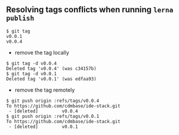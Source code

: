 Resolving tags conflicts when running `lerna publish`
----
```
$ git tag
v0.0.1
v0.0.4
```
- remove the tag locally
```
$ git tag -d v0.0.4
Deleted tag 'v0.0.4' (was c34157b)
$ git tag -d v0.0.1
Deleted tag 'v0.0.1' (was edfaa93)
```
- remove the tag remotely
```
$ git push origin :refs/tags/v0.0.4
To https://github.com/cdmbase/ide-stack.git
 - [deleted]         v0.0.4
$ git push origin :refs/tags/v0.0.1
To https://github.com/cdmbase/ide-stack.git
 - [deleted]         v0.0.1
```

